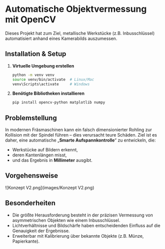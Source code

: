 # Automatische Objektvermessung mit OpenCV

Dieses Projekt hat zum Ziel, metallische Werkstücke (z.B. Inbusschlüssel) automatisiert anhand eines Kamerabilds auszumessen.

## Installation & Setup

1. **Virtuelle Umgebung erstellen**  
   ```bash
   python -m venv venv
   source venv/bin/activate  # Linux/Mac
   venv\Scripts\activate     # Windows
   ```

2. **Benötigte Bibliotheken installieren**
   ```bash
   pip install opencv-python matplotlib numpy
   ```

## Problemstellung

In modernen Fräsmaschinen kann ein falsch dimensionierter Rohling zur Kollision mit der Spindel führen – dies verursacht teure Schäden. Ziel ist es daher, eine automatische „**Smarte Aufspannkontrolle**“ zu entwickeln, die:

- Werkstücke auf Bildern erkennt,
- deren Kantenlängen misst,
- und das Ergebnis in **Millimeter** ausgibt.

## Vorgehensweise

![Konzept V2.png](images/Konzept V2.png)


## Besonderheiten

- Die größte Herausforderung besteht in der präzisen Vermessung von asymmetrischen Objekten wie einem Inbusschlüssel.
- Lichtverhältnisse und Bildschärfe haben entscheidenden Einfluss auf die Genauigkeit der Ergebnisse.
- Erweiterbar mit Kalibrierung über bekannte Objekte (z.B. Münze, Papierkante).